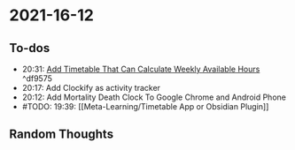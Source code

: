 # 2021-16-12

## To-dos
- 20:31: [Add Timetable That Can Calculate Weekly Available Hours](https://docs.google.com/spreadsheets/d/1uiWHArkwsJElHPOH5kbKTj7VAJRZFyXgXcm49Lno2LY/edit?usp=sharing) ^df9575
- 20:17: Add Clockify as activity tracker
-  20:12: Add Mortality Death Clock To Google Chrome and Android Phone
- #TODO: 19:39: [[Meta-Learning/Timetable App or Obsidian Plugin]]



## Random Thoughts

